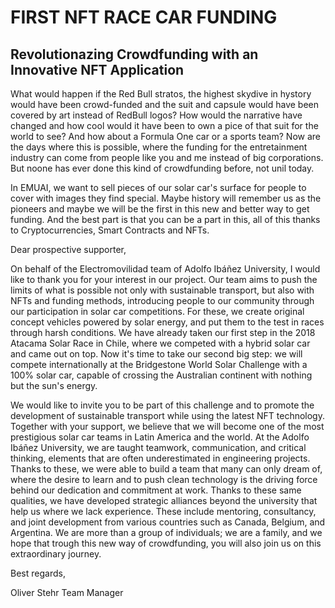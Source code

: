 # FIRST NFT RACE CAR FUNDING


## Revolutionazing Crowdfunding with an Innovative NFT Application
What would happen if the Red Bull stratos, the highest skydive in hystory would have been crowd-funded and the suit and capsule would have been covered by art instead of RedBull logos? How would the narrative have changed and how cool would it have been to own a pice of that suit for the world to see? And how about a Formula One car or a sports team? Now are the days where this is possible, where the funding for the entretainment industry can come from people like you and me instead of big corporations. But noone has ever done this kind of crowdfunding before, not unil today.

In EMUAI, we want to sell pieces of our solar car's surface for people to cover with images they find special. Maybe history will remember us as the pioneers and maybe we will be the first in this new and better way to get funding. And the best part is that you can be a part in this, all of this thanks to Cryptocurrencies, Smart Contracts and NFTs.



Dear prospective supporter,

On behalf of the Electromovilidad team of Adolfo Ibáñez University, I would like to thank you for your interest in our project. Our team aims to push the limits of what is possible not only with sustainable transport, but also with NFTs and funding methods, introducing people to our community through our participation in solar car competitions. For these, we create original concept vehicles powered by solar energy, and put them to the test in races through harsh conditions.
We have already taken our first step in the 2018 Atacama Solar Race in Chile, where we competed with a hybrid solar car and came out on top. Now it's time to take our second big step: we will compete internationally at the Bridgestone World Solar Challenge with a 100% solar car, capable of crossing the Australian continent with nothing but the sun's energy.

We would like to invite you to be part of this challenge and to promote the development of sustainable transport while using the latest NFT technology. Together with your support, we believe that we will become one of the most prestigious solar car teams in Latin America and the world. At the Adolfo Ibáñez University, we are taught teamwork, communication, and critical thinking, elements that are often underestimated in engineering projects. Thanks to these, we were able to build a team that many can only dream of, where the desire to learn and to push clean technology is the driving force behind our dedication and commitment at work. Thanks to these same qualities, we have developed strategic alliances beyond the university that help us where we lack experience. These include mentoring, consultancy, and joint development from various countries such as Canada, Belgium, and Argentina. We are more than a group of individuals; we are a family, and we hope that trough this new way of crowdfunding, you will also join us on this extraordinary journey.

Best regards,

Oliver Stehr
Team Manager

